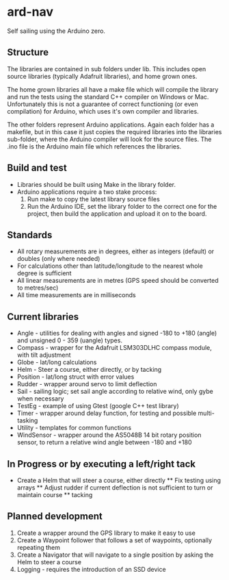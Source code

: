 # ard-nav
Self sailing using the Arduino zero.

## Structure
The libraries are contained in sub folders under lib.  This includes open source libraries (typically Adafruit libraries), and home grown ones.

The home grown libraries all have a make file which will compile the library and run the tests using the standard C++ compiler on Windows or Mac.  Unfortunately this is not a guarantee of correct functioning (or even compilation) for Arduino, which uses it's own compiler and libraries.

The other folders represent Arduino applications.  Again each folder has a makefile, but in this case it just copies the required libraries into the libraries sub-folder, where the Arduino compiler will look for the source files.  The .ino file is the Arduino main file which references the libraries.

## Build and test

* Libraries should be built using Make in the library folder.
* Arduino applications require a two stake process:
  1. Run make to copy the latest library source files
  2. Run the Arduino IDE, set the library folder to the correct one for the project, then build the application and upload it on to the board.

## Standards

* All rotary measurements are in degrees, either as integers (default) or doubles (only where needed)
* For calculations other than latitude/longitude to the nearest whole degree is sufficient
* All linear measurements are in metres (GPS speed should be converted to metres/sec)
* All time measurements are in milliseconds

## Current libraries

* Angle - utilities for dealing with angles and signed -180 to +180 (angle) and unsigned 0 - 359 (uangle) types.
* Compass - wrapper for the Adafruit LSM303DLHC compass module, with tilt adjustment
* Globe - lat/long calculations  
* Helm - Steer a course, either directly, or by tacking
* Position - lat/long struct with error values
* Rudder - wrapper around servo to limit deflection
* Sail - sailing logic; set sail angle according to relative wind, only gybe when necessary
* TestEg - example of using Gtest (google C++ test library)
* Timer - wrapper around delay function, for testing and possible multi-tasking
* Utility - templates for common functions
* WindSensor - wrapper around the AS5048B 14 bit rotary position sensor, to return a relative wind angle between -180 and +180

## In Progress or by executing a left/right tack
* Create a Helm that will steer a course, either directly
** Fix testing using arrays
** Adjust rudder if current deflection is not sufficient to turn or maintain course
** tacking

## Planned development

1. Create a wrapper around the GPS library to make it easy to use
2. Create a Waypoint follower that follows a set of waypoints, optionally repeating them
3. Create a Navigator that will navigate to a single position by asking the Helm to steer a course
4. Logging - requires the introduction of an SSD device
